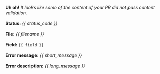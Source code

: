 **Uh oh!** *It looks like some of the content of your PR did not pass content validation.*<br><br>**Status:** *{{ status_code }}*<br><br>**File:** *{{ filename }}*<br><br>**Field:** `{{ field }}`<br><br>**Error message:** *{{ short_message }}*<br><br>**Error description:** *{{ long_message }}*